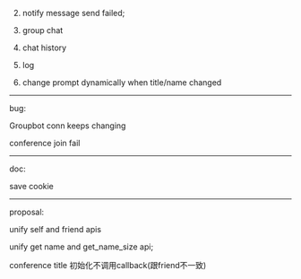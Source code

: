 2. notify message send failed;

5. group chat

6. chat history

7. log

9. change prompt dynamically when title/name changed

--------------------
bug:

Groupbot conn keeps changing

conference join fail

------------------
doc:

save cookie



---------------

proposal:

unify self and friend apis

unify get name and get_name_size api;

conference title 初始化不调用callback(跟friend不一致)
